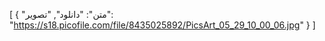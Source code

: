 [
  {
    "متن": "دانلود",
    "تصویر": "https://s18.picofile.com/file/8435025892/PicsArt_05_29_10_00_06.jpg"
  }
]
